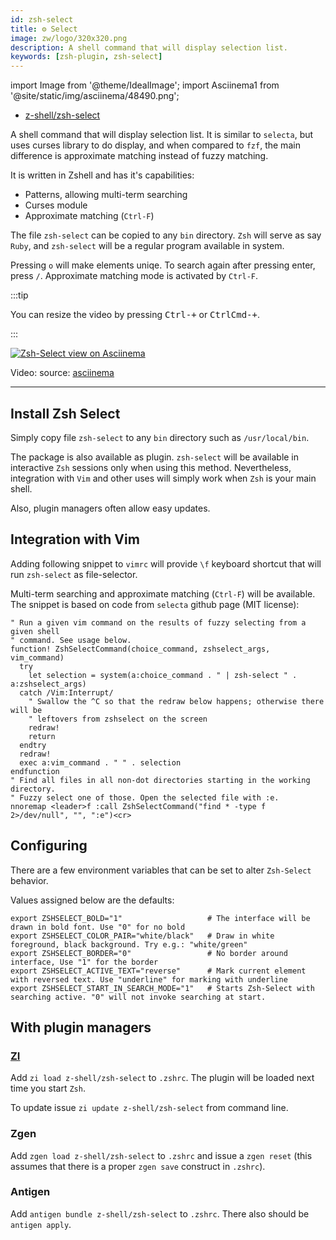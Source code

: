 ```yaml
---
id: zsh-select
title: ⚙️ Select
image: zw/logo/320x320.png
description: A shell command that will display selection list.
keywords: [zsh-plugin, zsh-select]
---
```


import Image from '@theme/IdealImage'; import Asciinema1 from '@site/static/img/asciinema/48490.png';

- [z-shell/zsh-select](https://github.com/z-shell/zsh-select)

A shell command that will display selection list. It is similar to `selecta`, but uses curses library to do display, and when compared to `fzf`, the main difference is approximate matching instead of fuzzy matching.

It is written in Zshell and has it's capabilities:

- Patterns, allowing multi-term searching
- Curses module
- Approximate matching (`Ctrl-F`)

The file `zsh-select` can be copied to any `bin` directory. `Zsh` will serve as say `Ruby`, and `zsh-select` will be a regular program available in system.

Pressing `o` will make elements uniqe. To search again after pressing enter, press `/`. Approximate matching mode is activated by `Ctrl-F`.

:::tip

You can resize the video by pressing <kbd>Ctrl-+</kbd> or <kbd>CtrlCmd-+</kbd>.

:::

<a href="https://asciinema.org/a/48490">
  <Image className="ScreenView" img={Asciinema1} alt="Zsh-Select view on Asciinema" />
</a>

Video: source: [asciinema](https://asciinema.org/a/48490)

---

## Install Zsh Select

Simply copy file `zsh-select` to any `bin` directory such as `/usr/local/bin`.

The package is also available as plugin. `zsh-select` will be available in interactive `Zsh` sessions only when using this method. Nevertheless, integration with `Vim` and other uses will simply work when `Zsh` is your main shell.

Also, plugin managers often allow easy updates.

## Integration with Vim

Adding following snippet to `vimrc` will provide `\f` keyboard shortcut that will run `zsh-select` as file-selector.

Multi-term searching and approximate matching (`Ctrl-F`) will be available. The snippet is based on code from `selecta` github page (MIT license):

```vim
" Run a given vim command on the results of fuzzy selecting from a given shell
" command. See usage below.
function! ZshSelectCommand(choice_command, zshselect_args, vim_command)
  try
    let selection = system(a:choice_command . " | zsh-select " . a:zshselect_args)
  catch /Vim:Interrupt/
    " Swallow the ^C so that the redraw below happens; otherwise there will be
    " leftovers from zshselect on the screen
    redraw!
    return
  endtry
  redraw!
  exec a:vim_command . " " . selection
endfunction
" Find all files in all non-dot directories starting in the working directory.
" Fuzzy select one of those. Open the selected file with :e.
nnoremap <leader>f :call ZshSelectCommand("find * -type f 2>/dev/null", "", ":e")<cr>
```

## Configuring

There are a few environment variables that can be set to alter `Zsh-Select` behavior.

Values assigned below are the defaults:

```shell
export ZSHSELECT_BOLD="1"                   # The interface will be drawn in bold font. Use "0" for no bold
export ZSHSELECT_COLOR_PAIR="white/black"   # Draw in white foreground, black background. Try e.g.: "white/green"
export ZSHSELECT_BORDER="0"                 # No border around interface, Use "1" for the border
export ZSHSELECT_ACTIVE_TEXT="reverse"      # Mark current element with reversed text. Use "underline" for marking with underline
export ZSHSELECT_START_IN_SEARCH_MODE="1"   # Starts Zsh-Select with searching active. "0" will not invoke searching at start.
```

## With plugin managers

### [ZI](https://github.com/z-shell/zi)

Add `zi load z-shell/zsh-select` to `.zshrc`. The plugin will be loaded next time you start `Zsh`.

To update issue `zi update z-shell/zsh-select` from command line.

### Zgen

Add `zgen load z-shell/zsh-select` to `.zshrc` and issue a `zgen reset` (this assumes that there is a proper `zgen save` construct in `.zshrc`).

### Antigen

Add `antigen bundle z-shell/zsh-select` to `.zshrc`. There also should be `antigen apply`.
